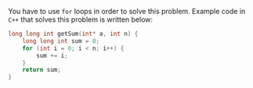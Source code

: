 You have to use `for` loops in order to solve this problem. Example code in `C++` that solves this problem is written below:

```cpp
long long int getSum(int* a, int n) {
    long long int sum = 0;
    for (int i = 0; i < n; i++) {
        sum += i;
    }
    return sum;
}
```
